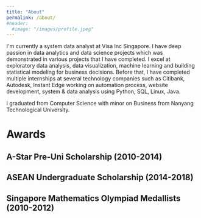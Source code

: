 ```yaml
---
title: "About"
permalink: /about/
#header:
  #image: "/images/profile.jpeg"
---
```


I'm currently a system data analyst at Visa Inc Singapore. I have deep passion in data analytics and data science projects which was demonstrated in various projects that I have completed. I excel at exploratory data analysis, data visualization, machine learning and building statistical modeling for business decisions. Before that, I have completed multiple internships at several technology companies such as Citibank, Autodesk, Instant Edge working on automation process, website development, system & data analysis using Python, SQL, Linux, Java.

I graduated from Computer Science with minor on Business from Nanyang Technological University.

# Awards

## A-Star Pre-Uni Scholarship (2010-2014)

## ASEAN Undergraduate Scholarship (2014-2018)

## Singapore Mathematics Olympiad Medallists (2010-2012)
